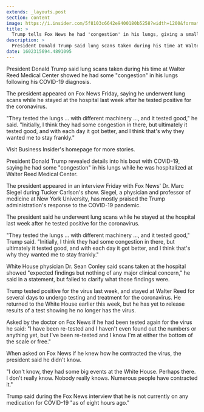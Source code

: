 ```yaml
--- 
extends: _layouts.post 
section: content 
image: https://i.insider.com/5f8103c6642e9400180b5258?width=1200&format=jpeg 
title: > 
  Trump tells Fox News he had 'congestion' in his lungs, giving a small window into his COVID-19 infection 
description: > 
  President Donald Trump said lung scans taken during his time at Walter Reed Medical Center showed he had some "congestion" in his lungs following his COVID-19 diagnosis."They tested the lungs ... with different machinery ..., and it tested good," he said."They tested the lungs ... with different machinery ..., and it tested good," Trump said.Trump tested positive for the virus last week, and stayed at Walter Reed for several days to undergo testing and treatment for the coronavirus.Trump said during the Fox News interview that he is not currently on any medication for COVID-19 "as of eight hours ago." 
date: 1602315694.4891095 
--- 
```

President Donald Trump said lung scans taken during his time at Walter Reed Medical Center showed he had some "congestion" in his lungs following his COVID-19 diagnosis.

The president appeared on Fox News Friday, saying he underwent lung scans while he stayed at the hospital last week after he tested positive for the coronavirus.

"They tested the lungs ... with different machinery ..., and it tested good," he said. "Initially, I think they had some congestion in there, but ultimately it tested good, and with each day it got better, and I think that's why they wanted me to stay frankly."

Visit Business Insider's homepage for more stories.

President Donald Trump revealed details into his bout with COVID-19, saying he had some "congestion" in his lungs while he was hospitalized at Walter Reed Medical Center.

The president appeared in an interview Friday with Fox News' Dr. Marc Siegel during Tucker Carlson's show. Siegel, a physician and professor of medicine at New York University, has mostly praised the Trump administration's response to the COVID-19 pandemic.

The president said he underwent lung scans while he stayed at the hospital last week after he tested positive for the coronavirus.

"They tested the lungs ... with different machinery ..., and it tested good," Trump said. "Initially, I think they had some congestion in there, but ultimately it tested good, and with each day it got better, and I think that's why they wanted me to stay frankly."

White House physician Dr. Sean Conley said scans taken at the hospital showed "expected findings but nothing of any major clinical concern," he said in a statement, but failed to clarify what those findings were.

Trump tested positive for the virus last week, and stayed at Walter Reed for several days to undergo testing and treatment for the coronavirus. He returned to the White House earlier this week, but he has yet to release results of a test showing he no longer has the virus.

Asked by the doctor on Fox News if he had been tested again for the virus he said: "I have been re-tested and I haven't even found out the numbers or anything yet, but I've been re-tested and I know I'm at either the bottom of the scale or free."

When asked on Fox News if he knew how he contracted the virus, the president said he didn't know.

"I don't know, they had some big events at the White House. Perhaps there. I don't really know. Nobody really knows. Numerous people have contracted it."

Trump said during the Fox News interview that he is not currently on any medication for COVID-19 "as of eight hours ago."